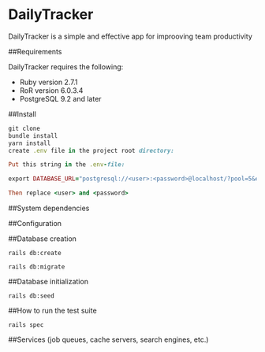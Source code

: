 # DailyTracker

DailyTracker is a simple and effective app for improoving team productivity

##Requirements

DailyTracker requires the following:
- Ruby version 2.7.1
- RoR version 6.0.3.4
- PostgreSQL 9.2 and later

##Install

```ruby
git clone
bundle install
yarn install
create .env file in the project root directory: 

Put this string in the .env-file: 

export DATABASE_URL="postgresql://<user>:<password>@localhost/?pool=5&encoding=unicode&timeout=5000" . 

Then replace <user> and <password>

```

##System dependencies

##Configuration

##Database creation

`rails db:create`

`rails db:migrate `

##Database initialization

`rails db:seed`

##How to run the test suite

`rails spec`

##Services (job queues, cache servers, search engines, etc.)

